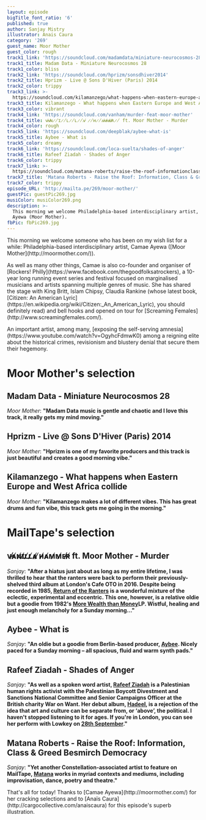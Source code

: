 ```yaml
---
layout: episode
bigTitle_font_ratio: '6'
published: true
author: Sanjay Mistry
illustrator: Anais Caura
category: '269'
guest_name: Moor Mother
guest_color: rough
track1_link: 'https://soundcloud.com/madamdata/miniature-neurocosmos-28'
track1_title: Madam Data - Miniature Neurocosmos 28
track1_color: bliss
track2_link: 'https://soundcloud.com/hprizm/sonsdhiver2014'
track2_title: Hprizm - Live @ Sons D'Hiver (Paris) 2014
track2_color: trippy
track3_link: >-
  https://soundcloud.com/kilamanzego/what-happens-when-eastern-europe-and-west-africa-collide-stbb-494
track3_title: Kilamanzego - What happens when Eastern Europe and West Africa collide
track3_color: vibrant
track4_link: 'https://soundcloud.com/vanham/murder-feat-moor-mother'
track4_title: ᴠ̷̸ᴀ̷̸ɴ̷̸ɪ̷̸ʟ̷̸ʟ̷̸ᴀ̷̸ ̷̸ʜ̷̸ᴀ̷̸ᴍ̷̸ᴍ̷̸ᴇ̷̸ʀ̷̸ ft. Moor Mother - Murder
track4_color: rough
track5_link: 'https://soundcloud.com/deepblak/aybee-what-is'
track5_title: Aybee - What is
track5_color: dreamy
track6_link: 'https://soundcloud.com/loca-suelta/shades-of-anger'
track6_title: Rafeef Ziadah - Shades of Anger
track6_color: trippy
track7_link: >-
  https://soundcloud.com/matana-roberts/raise-the-roof-informationclass-greed-besmirch-democracy-12414-810-pm
track7_title: 'Matana Roberts - Raise the Roof: Information, Class & Greed Besmirch Democracy'
track7_color: trippy
episode_URL: 'http://mailta.pe/269/moor-mother/'
guestPic: guestPic269.jpg
musiColor: musiColor269.png
description: >-
  This morning we welcome Philadelphia-based interdisciplinary artist, Camae
  Ayewa (Moor Mother).
fbPic: fbPic269.jpg
---
```

<p id="introduction">This morning we welcome someone who has been on my wish list for a while: Philadelphia-based interdisciplinary artist, Camae Ayewa ([Moor Mother](http://moormother.com/)).</p>
<p>As well as many other things, Camae is also co-founder and organiser of [Rockers! Philly](https://www.facebook.com/thegoodfolksatrockers), a 10-year long running event series and festival focused on marginalised musicians and artists spanning multiple genres of music. She has shared the stage with King Britt, Islam Chipsy, Claudia Rankine (whose latest book, [Citizen: An American Lyric](https://en.wikipedia.org/wiki/Citizen:_An_American_Lyric), you should definitely read) and bell hooks and opened on tour for [Screaming Females](http://www.screamingfemales.com/).</p>
<p>An important artist, among many, [exposing the self-serving amnesia](https://www.youtube.com/watch?v=OgyhcFdmwK0) among a reigning elite about the historical crimes, revisionism and blustery denial that secure them their hegemony.</p>

# Moor Mother's selection


## Madam Data - Miniature Neurocosmos 28
_Moor Mother_: **"**Madam Data music is gentle and chaotic and I love this track, it really gets my mind moving.**"**

## Hprizm - Live @ Sons D'Hiver (Paris) 2014
_Moor Mother_: **"**Hprizm is one of my favorite producers and this track is just beautiful and creates a good morning vibe.**"**

## Kilamanzego - What happens when Eastern Europe and West Africa collide
_Moor Mother_: **"**Kilamanzego makes a lot of different vibes. This has great drums and fun vibe, this track gets me going in the morning.**"**


# MailTape's selection

## ᴠ̷̸ᴀ̷̸ɴ̷̸ɪ̷̸ʟ̷̸ʟ̷̸ᴀ̷̸ ̷̸ʜ̷̸ᴀ̷̸ᴍ̷̸ᴍ̷̸ᴇ̷̸ʀ̷̸ ft. Moor Mother - Murder
_Sanjay_: **"**After a hiatus just about as long as my entire lifetime, I was thrilled to hear that the ranters were back to perform their previously-shelved third album at London's Cafe OTO in 2016. Despite being recorded in 1985, [Return of the Ranters](http://music.normilhawaiians.com/) is a wonderful mixture of the eclectic, experimental and eccentric. This one, however, is a relative oldie but a goodie from 1982's [More Wealth than Money](https://www.discogs.com/Normil-Hawaiians-More-Wealth-Than-Money/release/685372)LP. Wistful, healing and just enough melancholy for a Sunday morning...**"**

## Aybee - What is
_Sanjay_: **"**An oldie but a goodie from Berlin-based producer, [Aybee](http://deepblakmusic.com/db2/). Nicely paced for a Sunday morning – all spacious, fluid and warm synth pads.**"**

## Rafeef Ziadah - Shades of Anger
_Sanjay_: **"**As well as a spoken word artist, [Rafeef Ziadah](http://www.rafeefziadah.net/) is a Palestinian human rights activist with the Palestinian Boycott Divestment and Sanctions National Committee and Senior Campaigns Officer at the British charity War on Want. Her debut album, [Hadeel](http://www.rafeefziadah.net/hadeel/), is a rejection of the idea that art and culture can be separate from, or ‘above’, the political. I haven't stopped listening to it for ages. If you're in London, you can see her perform with Lowkey on [28th September](http://www.seetickets.com/event/lowkey-london-show-september-2017/the-coronet-theatre/1114864).**"**

## Matana Roberts - Raise the Roof: Information, Class & Greed Besmirch Democracy
_Sanjay_: **"**Yet another Constellation-associated artist to feature on MailTape, [Matana](http://www.matanaroberts.com/) works in myriad contexts and mediums, including improvisation, dance, poetry and theatre.**"**

<p id="outroduction">That's all for today! Thanks to [Camae Ayewa](http://moormother.com/) for her cracking selections and to [Anaïs Caura](http://cargocollective.com/anaiscaura) for this episode's superb illustration.</p>
